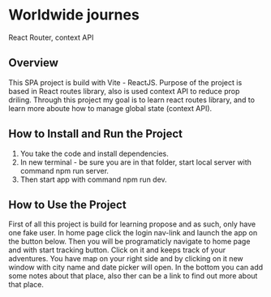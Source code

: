 # Worldwide journes

React Router, context API

## Overview

This SPA project is build with Vite - ReactJS.
Purpose of the project is based in React routes library, also is used context API to reduce prop driling.
Through this project my goal is to learn react routes library, and to learn more aboute how to manage global state (context API).

## How to Install and Run the Project

1. You take the code and install dependencies.
2. In new terminal - be sure you are in that folder, start local server with command npm run server.
3. Then start app with command npm run dev.

## How to Use the Project

First of all this project is build for learning propose and as such, only have one fake user.
In home page click the login nav-link and launch the app on the button below. Then you will be programaticly navigate to home page and with start tracking button.
Click on it and keeps track of your adventures.
You have map on your right side and by clicking on it new window with city name and date picker will open.
In the bottom you can add some notes about that place, also ther can be a link to find out more about that place.
